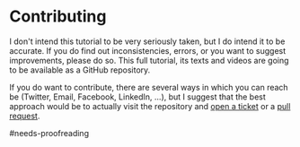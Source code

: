 # Contributing

I don't intend this tutorial to be very seriously taken, but I do intend it to be accurate. If you do find out inconsistencies, errors, or you want to suggest improvements, please do so. This full tutorial, its texts and videos are going to be available as a GitHub repository.

If you do want to contribute, there are several ways in which you can reach be (Twitter, Email, Facebook, LinkedIn, ...), but I suggest that the best approach would be to actually visit the repository and [open a ticket](https://github.com/AlphaGit/building-git/issues) or a [pull request](https://github.com/AlphaGit/building-git/pulls).

#needs-proofreading